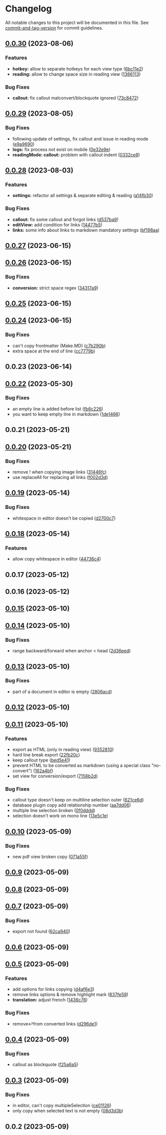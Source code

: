 # Changelog

All notable changes to this project will be documented in this file. See [commit-and-tag-version](https://github.com/absolute-version/commit-and-tag-version) for commit guidelines.

## [0.0.30](https://github.com/Lisandra-dev/copy-reading-in-markdown/compare/0.0.29...0.0.30) (2023-08-06)


### Features

* **hotkey:** allow to separate hotkeys for each view type ([6bc11e2](https://github.com/Lisandra-dev/copy-reading-in-markdown/commit/6bc11e2449b24d8c2b48095b6cb2c9ae7f66e566))
* **reading:** allow to change space size in reading view ([1366113](https://github.com/Lisandra-dev/copy-reading-in-markdown/commit/13661135efcbbac5d453202ac0fc33dd52d2c6bb))


### Bug Fixes

* **callout:** fix callout malconvert/blockquote ignored ([73c8472](https://github.com/Lisandra-dev/copy-reading-in-markdown/commit/73c8472ee8a6e68c5eae682fdda433409029358c))

## [0.0.29](https://github.com/Lisandra-dev/copy-reading-in-markdown/compare/0.0.28...0.0.29) (2023-08-05)


### Bug Fixes

* following update of settings, fix callout and issue in reading mode ([e9a9690](https://github.com/Lisandra-dev/copy-reading-in-markdown/commit/e9a9690a300056cfb1d917044ba81103e683ec26))
* **logs:** fix process not exist on mobile ([0e32e9e](https://github.com/Lisandra-dev/copy-reading-in-markdown/commit/0e32e9e514907a74a225fadd6ea5ea96df2518e0))
* **readingMode: callout:** problem with callout indent ([0332ce8](https://github.com/Lisandra-dev/copy-reading-in-markdown/commit/0332ce88757505d59033287f2c71afba99a83e60))

## [0.0.28](https://github.com/Lisandra-dev/copy-reading-in-markdown/compare/0.0.27...0.0.28) (2023-08-03)


### Features

* **settings:** refactor all settings & separate editing & reading ([a14fb30](https://github.com/Lisandra-dev/copy-reading-in-markdown/commit/a14fb30727a58c24fb9d799cf887ed605d8956eb))


### Bug Fixes

* **callout:** fix some callout and forgot links ([d537ba9](https://github.com/Lisandra-dev/copy-reading-in-markdown/commit/d537ba9daf628945c4719d951c7aac6a113df538))
* **editView:** add condition for links ([14477b5](https://github.com/Lisandra-dev/copy-reading-in-markdown/commit/14477b56deaf1a6e7626165a4557b4a144f587c2))
* **links:** some info about links to markdown mandatory settings ([bf198aa](https://github.com/Lisandra-dev/copy-reading-in-markdown/commit/bf198aac0e4f83aa82ac959a3f761138b3b9f2df))

## [0.0.27](https://github.com/Lisandra-dev/copy-reading-in-markdown/compare/0.0.26...0.0.27) (2023-06-15)

## [0.0.26](https://github.com/Lisandra-dev/copy-reading-in-markdown/compare/0.0.25...0.0.26) (2023-06-15)


### Bug Fixes

* **conversion:** strict space regex ([34317a9](https://github.com/Lisandra-dev/copy-reading-in-markdown/commit/34317a910ee5c9277680935fc14edff1fdffbe72))

## [0.0.25](https://github.com/Lisandra-dev/copy-reading-in-markdown/compare/0.0.24...0.0.25) (2023-06-15)

## [0.0.24](https://github.com/Lisandra-dev/copy-reading-in-markdown/compare/0.0.23...0.0.24) (2023-06-15)


### Bug Fixes

* can't copy frontmatter (Make.MD) ([c7b290b](https://github.com/Lisandra-dev/copy-reading-in-markdown/commit/c7b290b90d9ff07e1d8fb3ebe5949b1259688893))
* extra space at the end of line ([cc7779b](https://github.com/Lisandra-dev/copy-reading-in-markdown/commit/cc7779bea30881471ff541593eadc1377ae0c322))

## 0.0.23 (2023-06-14)

## [0.0.22](https://github.com/Lisandra-dev/copy-reading-in-markdown/compare/0.0.21...0.0.22) (2023-05-30)


### Bug Fixes

* an empty line is added before list ([fb6c226](https://github.com/Lisandra-dev/copy-reading-in-markdown/commit/fb6c2260ddf9e2f33e91ce438afe08103881a3c7))
* you want to keep empty line in markdown ([1de1466](https://github.com/Lisandra-dev/copy-reading-in-markdown/commit/1de14666a923a992c3dc5f7c8ea3b580c8390eca))

## 0.0.21 (2023-05-21)

## [0.0.20](https://github.com/Lisandra-dev/copy-reading-in-markdown/compare/0.0.19...0.0.20) (2023-05-21)


### Bug Fixes

* remove ! when copying image links ([31446fc](https://github.com/Lisandra-dev/copy-reading-in-markdown/commit/31446fcdd84ff90a131cc0bafe83990acf07a4ff))
* use replaceAll for replacing all links ([f002d3d](https://github.com/Lisandra-dev/copy-reading-in-markdown/commit/f002d3dc3c2ee2f884901cb3bf2d43be8bf1b200))

## [0.0.19](https://github.com/Lisandra-dev/copy-reading-in-markdown/compare/0.0.18...0.0.19) (2023-05-14)


### Bug Fixes

* whitespace in editor doesn't be copied ([d2700c7](https://github.com/Lisandra-dev/copy-reading-in-markdown/commit/d2700c73c1bd05254571db9a092ea2c21cf78984))

## [0.0.18](https://github.com/Lisandra-dev/copy-reading-in-markdown/compare/0.0.17...0.0.18) (2023-05-14)


### Features

* allow copy whitespace in editor ([44736c4](https://github.com/Lisandra-dev/copy-reading-in-markdown/commit/44736c41952c89725a8afb14825f8c9b029f61b2))

## 0.0.17 (2023-05-12)

## 0.0.16 (2023-05-12)

## [0.0.15](https://github.com/Lisandra-dev/copy-reading-in-markdown/compare/0.0.14...0.0.15) (2023-05-10)

## [0.0.14](https://github.com/Lisandra-dev/copy-reading-in-markdown/compare/0.0.13...0.0.14) (2023-05-10)


### Bug Fixes

* range backward/forward when anchor < head ([2d36eed](https://github.com/Lisandra-dev/copy-reading-in-markdown/commit/2d36eed8294b028608b14a1dd5f03edf3c9add43))

## [0.0.13](https://github.com/Lisandra-dev/copy-reading-in-markdown/compare/0.0.12...0.0.13) (2023-05-10)


### Bug Fixes

* part of a document in editor is empty ([2806acd](https://github.com/Lisandra-dev/copy-reading-in-markdown/commit/2806acdad68ae88c40b2261dc5135f5291c8b916))

## [0.0.12](https://github.com/Lisandra-dev/copy-reading-in-markdown/compare/0.0.11...0.0.12) (2023-05-10)

## [0.0.11](https://github.com/Lisandra-dev/copy-reading-in-markdown/compare/0.0.10...0.0.11) (2023-05-10)


### Features

* export as HTML (only in reading view) ([9352810](https://github.com/Lisandra-dev/copy-reading-in-markdown/commit/935281078c03dc1b9aa19d9bebda8fbe0f3b077a))
* hard line break export ([22fb20c](https://github.com/Lisandra-dev/copy-reading-in-markdown/commit/22fb20cc5be42248352bd953864f5def0e245e99))
* keep callout type ([bed5e41](https://github.com/Lisandra-dev/copy-reading-in-markdown/commit/bed5e417c61f6169a90aae059cd3679455d51274))
* prevent HTML to be converted as markdown (using a special class "no-convert") ([162a4bf](https://github.com/Lisandra-dev/copy-reading-in-markdown/commit/162a4bff17090f4561c41a33ce4fb5f514718291))
* set view for conversion/export ([7156b2d](https://github.com/Lisandra-dev/copy-reading-in-markdown/commit/7156b2dea9371bafa37600a483155a74324db490))


### Bug Fixes

* callout type doesn't keep on multiline selection outer ([621ce6d](https://github.com/Lisandra-dev/copy-reading-in-markdown/commit/621ce6d498e6420129ca08951f1f861cdf4c6790))
* database plugin copy add relationship number ([aa7dd06](https://github.com/Lisandra-dev/copy-reading-in-markdown/commit/aa7dd06ba8cd6a02a43b7667aba291bd29120a15))
* multiple line selection broken ([0f0dddd](https://github.com/Lisandra-dev/copy-reading-in-markdown/commit/0f0dddda8a9b722f8200171b24a8930289f67d02))
* selection doesn't work on mono line ([13e5c1e](https://github.com/Lisandra-dev/copy-reading-in-markdown/commit/13e5c1e9282693fdce16059f341bb4c97877878c))

## [0.0.10](https://github.com/Lisandra-dev/copy-reading-in-markdown/compare/0.0.9...0.0.10) (2023-05-09)


### Bug Fixes

* new pdf view broken copy ([071a55f](https://github.com/Lisandra-dev/copy-reading-in-markdown/commit/071a55fe4202007d2bfe3af1d38918ea7bde8610))

## [0.0.9](https://github.com/Lisandra-dev/copy-reading-in-markdown/compare/0.0.8...0.0.9) (2023-05-09)

## [0.0.8](https://github.com/Lisandra-dev/copy-reading-in-markdown/compare/0.0.7...0.0.8) (2023-05-09)

## [0.0.7](https://github.com/Lisandra-dev/copy-reading-in-markdown/compare/0.0.6...0.0.7) (2023-05-09)


### Bug Fixes

* export not found ([62ca940](https://github.com/Lisandra-dev/copy-reading-in-markdown/commit/62ca940306ea9eb9f6d556a3c30ce739e8f4e553))

## [0.0.6](https://github.com/Lisandra-dev/copy-reading-in-markdown/compare/0.0.5...0.0.6) (2023-05-09)

## [0.0.5](https://github.com/Lisandra-dev/copy-reading-in-markdown/compare/0.0.4...0.0.5) (2023-05-09)


### Features

* add options for links copying ([d4af6e3](https://github.com/Lisandra-dev/copy-reading-in-markdown/commit/d4af6e344f62e78a29ea9035df6835f6f387287a))
* remove links options & remove highlight mark ([837fe59](https://github.com/Lisandra-dev/copy-reading-in-markdown/commit/837fe59938c7712ed11fc1f4cb7b2240ffb3f659))
* **translation:** adjust french ([1436c76](https://github.com/Lisandra-dev/copy-reading-in-markdown/commit/1436c76c9970598880cd8cd252f4b6f17d7916b3))


### Bug Fixes

* remove↩︎from converted links ([d296de1](https://github.com/Lisandra-dev/copy-reading-in-markdown/commit/d296de1155ed22de3614849300195cffabac7455))

## [0.0.4](https://github.com/Lisandra-dev/copy-reading-in-markdown/compare/0.0.3...0.0.4) (2023-05-09)


### Bug Fixes

* callout as blockquote ([f25a6a5](https://github.com/Lisandra-dev/copy-reading-in-markdown/commit/f25a6a51e2ec7162dbeae63d3acb0f01cfc7d795))

## [0.0.3](https://github.com/Lisandra-dev/copy-reading-in-markdown/compare/0.0.2...0.0.3) (2023-05-09)


### Bug Fixes

* in editor, can't copy multipleSelection ([ce01126](https://github.com/Lisandra-dev/copy-reading-in-markdown/commit/ce011263abd34c28058e4284495fc8b137147298))
* only copy when selected text is not empty ([08d3d3b](https://github.com/Lisandra-dev/copy-reading-in-markdown/commit/08d3d3b88cb575b769c73017cdc4ae1aa9892b52))

## 0.0.2 (2023-05-09)
